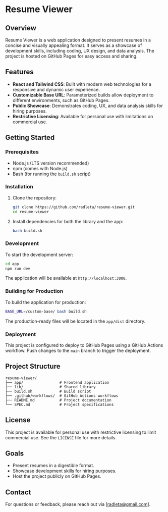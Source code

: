 # Resume Viewer

## Overview

Resume Viewer is a web application designed to present resumes in a concise and visually appealing format. It serves as a showcase of development skills, including coding, UX design, and data analysis. The project is hosted on GitHub Pages for easy access and sharing.

## Features

- **React and Tailwind CSS**: Built with modern web technologies for a responsive and dynamic user experience.
- **Customizable Base URL**: Parameterized builds allow deployment to different environments, such as GitHub Pages.
- **Public Showcase**: Demonstrates coding, UX, and data analysis skills for hiring purposes.
- **Restrictive Licensing**: Available for personal use with limitations on commercial use.

## Getting Started

### Prerequisites

- Node.js (LTS version recommended)
- npm (comes with Node.js)
- Bash (for running the `build.sh` script)

### Installation

1. Clone the repository:
   ```bash
   git clone https://github.com/radleta/resume-viewer.git
   cd resume-viewer
   ```

2. Install dependencies for both the library and the app:
   ```bash
   bash build.sh
   ```

### Development

To start the development server:
```bash
cd app
npm run dev
```

The application will be available at `http://localhost:3000`.

### Building for Production

To build the application for production:
```bash
BASE_URL=/custom-base/ bash build.sh
```

The production-ready files will be located in the `app/dist` directory.

### Deployment

This project is configured to deploy to GitHub Pages using a GitHub Actions workflow. Push changes to the `main` branch to trigger the deployment.

## Project Structure

```
resume-viewer/
├── app/                # Frontend application
├── lib/                # Shared library
├── build.sh            # Build script
├── .github/workflows/  # GitHub Actions workflows
├── README.md           # Project documentation
└── SPEC.md             # Project specifications
```

## License

This project is available for personal use with restrictive licensing to limit commercial use. See the `LICENSE` file for more details.

## Goals

- Present resumes in a digestible format.
- Showcase development skills for hiring purposes.
- Host the project publicly on GitHub Pages.

## Contact

For questions or feedback, please reach out via [radleta@gmail.com].
